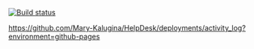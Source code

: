 [![Build status](https://ci.appveyor.com/api/projects/status/sdtxbwn0gra3e03h?svg=true)](https://ci.appveyor.com/project/Mary-Kalugina/helpdesk)

https://github.com/Mary-Kalugina/HelpDesk/deployments/activity_log?environment=github-pages
